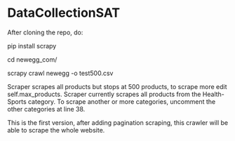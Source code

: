 # DataCollectionSAT

After cloning the repo, do:

pip install scrapy

cd newegg_com/

scrapy crawl newegg -o test500.csv

Scraper scrapes all products but stops at 500 products, to scrape more edit self.max_products.
Scraper currently scrapes all products from the Health-Sports category.
To scrape another or more categories, uncomment the other categories at line 38.

This is the first version, after adding pagination scraping, this crawler will be able to scrape the whole website.
